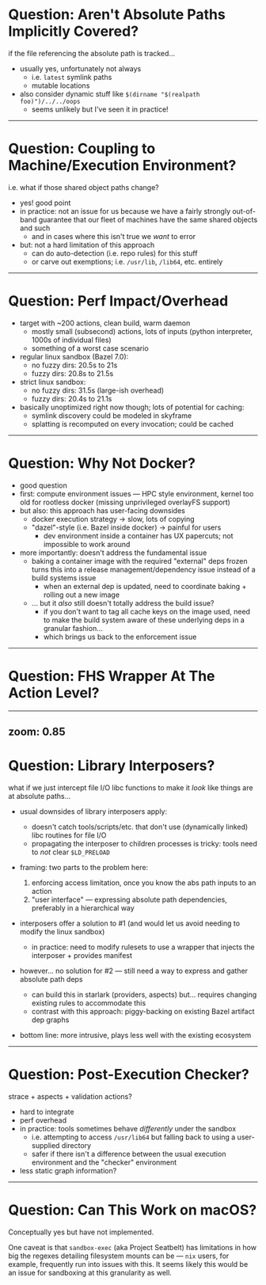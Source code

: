
# Question: Aren't Absolute Paths Implicitly Covered?
if the file referencing the absolute path is tracked...

  + usually yes, unfortunately not always
    * i.e. `latest` symlink paths
    * mutable locations
  + also consider dynamic stuff like `$(dirname "$(realpath foo)")/../../oops`
    * seems unlikely but I've seen it in practice!

---

# Question: Coupling to Machine/Execution Environment?
i.e. what if those shared object paths change?

  + yes! good point
  + in practice: not an issue for us because we have a fairly strongly out-of-band guarantee that our fleet of machines have the same shared objects and such
    * and in cases where this isn't true we _want_ to error
  + but: not a hard limitation of this approach
    * can do auto-detection (i.e. repo rules) for this stuff
    * or carve out exemptions; i.e. `/usr/lib`, `/lib64`, etc. entirely

---

# Question: Perf Impact/Overhead

  + target with ~200 actions, clean build, warm daemon
    * mostly small (subsecond) actions, lots of inputs (python interpreter, 1000s of individual files)
    * something of a worst case scenario
  + regular linux sandbox (Bazel 7.0):
    * no fuzzy dirs: 20.5s to 21s
    * fuzzy dirs: 20.8s to 21.5s
  + strict linux sandbox:
    * no fuzzy dirs: 31.5s (large-ish overhead)
    * fuzzy dirs: 20.4s to 21.1s
  + basically unoptimized right now though; lots of potential for caching:
    * symlink discovery could be modeled in skyframe
    * splatting is recomputed on every invocation; could be cached


---

# Question: Why Not Docker?

  + good question
  + first: compute environment issues — HPC style environment, kernel too old for rootless docker (missing unprivileged overlayFS support)
  + but also: this approach has user-facing downsides
    * docker execution strategy -> slow, lots of copying
    * "dazel"-style (i.e. Bazel inside docker) -> painful for users
      - dev environment inside a container has UX papercuts; not impossible to work around
  + more importantly: doesn't address the fundamental issue
    * baking a container image with the required "external" deps frozen turns this into a release management/dependency issue instead of a build systems issue
      - when an external dep is updated, need to coordinate baking + rolling out a new image
    * ... but it _also_ still doesn't totally address the build issue?
      - if you don't want to tag all cache keys on the image used, need to make the build system aware of these underlying deps in a granular fashion...
      - which brings us back to the enforcement issue

---

# Question: FHS Wrapper At The Action Level?

---
zoom: 0.85
---

# Question: Library Interposers?
what if we just intercept file I/O libc functions to make it _look_ like things are at absolute paths...

  - usual downsides of library interposers apply:
    + doesn't catch tools/scripts/etc. that don't use (dynamically linked) libc routines for file I/O
    + propagating the interposer to children processes is tricky: tools need to _not_ clear `$LD_PRELOAD`
  - framing: two parts to the problem here:
    1. enforcing access limitation, once you know the abs path inputs to an action
    2. "user interface" — expressing absolute path dependencies, preferably in a hierarchical way
  - interposers offer a solution to #1 (and would let us avoid needing to modify the linux sandbox)
    + in practice: need to modify rulesets to use a wrapper that injects the interposer + provides manifest
  - however... no solution for #2 — still need a way to express and gather absolute path deps
    + can build this in starlark (providers, aspects) but... requires changing existing rules to accommodate this
    + contrast with this approach: piggy-backing on existing Bazel artifact dep graphs

  - bottom line: more intrusive, plays less well with the existing ecosystem

---

# Question: Post-Execution Checker?
strace + aspects + validation actions?

  - hard to integrate
  - perf overhead
  - in practice: tools sometimes behave _differently_ under the sandbox
    + i.e. attempting to access `/usr/lib64` but falling back to using a user-supplied directory
    + safer if there isn't a difference between the usual execution environment and the "checker" environment
  - less static graph information?

<!-- ... -->

---

# Question: Can This Work on macOS?

Conceptually yes but have not implemented.

One caveat is that `sandbox-exec` (aka Project Seatbelt) has limitations in how big the regexes detailing filesystem mounts can be — `nix` users, for example, frequently run into issues with this. It seems likely this would be an issue for sandboxing at this granularity as well.
